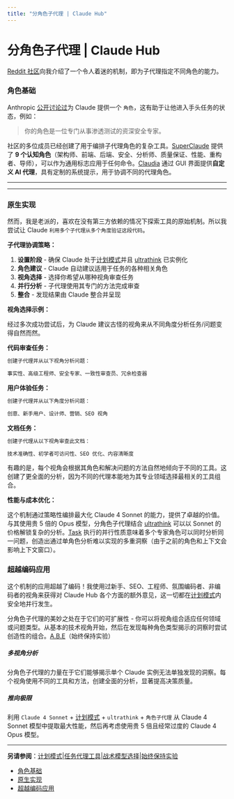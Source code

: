 ```yaml
---
title: "分角色子代理 | Claude Hub"
---
```


# 分角色子代理 | Claude Hub

[Reddit 社区](https://www.reddit.com/r/ClaudeAI/)向我介绍了一个令人着迷的机制，即为子代理指定不同角色的能力。

### 角色基础[​](#the-role-foundation "Direct link to 角色基础")

Anthropic [公开讨论过](https://docs.anthropic.com/en/docs/build-with-claude/prompt-engineering/system-prompts)为 Claude 提供一个 `角色`，这有助于让他进入手头任务的状态，例如：

> 你的角色是一位专门从事渗透测试的资深安全专家。

社区的多位成员已经创建了用于编排子代理角色的复杂工具。[SuperClaude](/claude-code-mcps/super-claude.html) 提供了 **9 个认知角色**（架构师、前端、后端、安全、分析师、质量保证、性能、重构者、导师），可以作为通用标志应用于任何命令。[Claudia](/claude-code-mcps/claudia.html) 通过 GUI 界面提供**自定义 AI 代理**，具有定制的系统提示，用于协调不同的代理角色。

* * *

* * *

### 原生实现[​](#native-implementation "Direct link to 原生实现")

然而，我是老派的，喜欢在没有第三方依赖的情况下探索工具的原始机制。所以我尝试让 Claude `利用多个子代理从多个角度验证这段代码`。

**子代理协调策略：**

1.  **设置阶段** - 确保 Claude 处于[计划模式](/mechanics-plan-mode.html)并且 [ultrathink](/mechanics-ultrathink-plus-plus.html) 已实例化
2.  **角色建议** - Claude 自动建议适用于任务的各种相关角色
3.  **视角选择** - 选择你希望从哪种视角审查任务
4.  **并行分析** - 子代理使用其专门的方法完成审查
5.  **整合** - 发现结果由 Claude 整合并呈现

**视角选择示例：**

经过多次成功尝试后，为 Claude 建议古怪的视角来从不同角度分析任务/问题变得自然而然。

**代码审查任务：**

```bash
创建子代理并从以下视角分析问题：

事实性、高级工程师、安全专家、一致性审查员、冗余检查器

```

**用户体验任务：**

```bash
创建子代理并从以下角度分析问题：

创意、新手用户、设计师、营销、SEO 视角

```

**文档任务：**

```bash
创建子代理从以下视角审查此文档：

技术准确性、初学者可访问性、SEO 优化、内容清晰度

```

有趣的是，每个视角会根据其角色和解决问题的方法自然地倾向于不同的工具。这创建了更全面的分析，因为不同的代理本能地为其专业领域选择最相关的工具组合。

**性能与成本优化：**

这个机制通过策略性编排最大化 Claude 4 Sonnet 的能力，提供了卓越的价值。与其使用贵 5 倍的 Opus 模型，分角色子代理结合 [ultrathink](/mechanics-ultrathink-plus-plus.html) 可以以 Sonnet 的价格解锁复杂的分析。[Task](/mechanics-task-agent-tools.html) 执行的并行性质意味着多个专家角色可以同时分析同一问题，创造出通过单角色分析难以实现的多重洞察（由于之前的角色和上下文会影响上下文窗口）。

### 超越编码应用[​](#beyond-coding-applications "Direct link to 超越编码应用")

这个机制的应用超越了编码！我使用过新手、SEO、工程师、氛围编码者、非编码者的视角来获得对 Claude Hub 各个方面的额外意见，这一切都在[计划模式](/mechanics-plan-mode.html)内安全地并行发生。

分角色子代理的美妙之处在于它们的可扩展性 - 你可以将视角组合适应任何领域或问题类型。从基本的技术视角开始，然后在发现每种角色类型揭示的洞察时尝试创造性的组合。[A.B.E](/mechanics-always-be-experimenting.html)（始终保持实验）

##### 多视角分析

分角色子代理的力量在于它们能够揭示单个 Claude 实例无法单独发现的洞察。每个视角使用不同的工具和方法，创建全面的分析，显著提高决策质量。


##### 推向极限

利用 `Claude 4 Sonnet` + [计划模式](/mechanics-plan-mode.html) + `ultrathink` + `角色子代理` 从 Claude 4 Sonnet 模型中提取最大性能，然后再考虑使用贵 5 倍且经常过度的 Claude 4 Opus 模型。


* * *

**另请参阅**：[计划模式](/mechanics-plan-mode.html)|[任务代理工具](/mechanics-task-agent-tools.html)|[战术模型选择](/mechanics-tactical-model-selection.html)|[始终保持实验](/mechanics-always-be-experimenting.html)


-   [角色基础](#the-role-foundation)
-   [原生实现](#native-implementation)
-   [超越编码应用](#beyond-coding-applications)